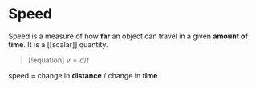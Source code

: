 # Speed

Speed is a measure of how **far** an object can travel in a given **amount of time**.
It is a [[scalar]] quantity.

> [!equation]
> $v=d/t$

speed = change in **distance** / change in **time**
